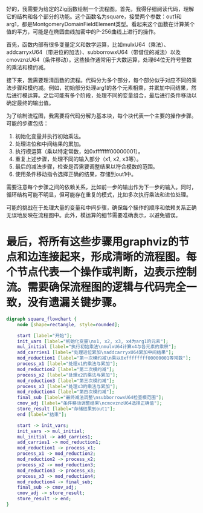 好的，我需要为给定的Zig函数绘制一个流程图。首先，我得仔细阅读代码，理解它的结构和各个部分的功能。这个函数名为square，接受两个参数：out1和arg1，都是MontgomeryDomainFieldElement类型。看起来这个函数在计算某个值的平方，可能是在椭圆曲线加密中的P-256曲线上进行的操作。

首先，函数内部有很多变量定义和数学运算，比如mulxU64（乘法）、addcarryxU64（带进位的加法）、subborrowxU64（带借位的减法）以及cmovznzU64（条件移动）。这些操作通常用于大数运算，处理64位无符号整数的乘法和模约减。

接下来，我需要理清函数的流程。代码分为多个部分，每个部分似乎对应不同的乘法步骤和模约减。例如，初始部分处理arg1的各个元素相乘，并累加中间结果，然后进行模运算。之后可能有多个阶段，处理不同的变量组合，最后进行条件移动以确定最终的输出值。

为了绘制流程图，我需要将代码分解为基本块，每个块代表一个主要的操作步骤。可能的步骤包括：

1. 初始化变量并执行初始乘法。
2. 处理进位和中间结果的累加。
3. 执行模运算（乘以特定常数，如0xffffffff00000001）。
4. 重复上述步骤，处理不同的输入部分（x1, x2, x3等）。
5. 最后的减法步骤，检查是否需要调整结果以符合模数的范围。
6. 使用条件移动指令选择正确的结果，存储到out1中。

需要注意每个步骤之间的依赖关系，比如前一步的输出作为下一步的输入。同时，循环结构可能不明显，但可能存在重复的模式，比如多次执行乘法和进位处理。

可能的挑战在于处理大量的变量和中间步骤，确保每个操作的顺序和依赖关系正确无误地反映在流程图中。此外，模运算的细节需要准确表示，以避免错误。

最后，将所有这些步骤用graphviz的节点和边连接起来，形成清晰的流程图。每个节点代表一个操作或判断，边表示控制流。需要确保流程图的逻辑与代码完全一致，没有遗漏关键步骤。
================================================
```dot
digraph square_flowchart {
    node [shape=rectangle, style=rounded];

    start [label="开始"];
    init_vars [label="初始化变量\nx1, x2, x3, x4为arg1的元素"];
    mul_initial [label="执行初始乘法\nmulxU64计算x4与各元素的乘积"];
    add_carries1 [label="处理进位累加\naddcarryxU64累加中间结果"];
    mod_reduction1 [label="第一次模约减\n乘以0xffffffff00000001等常数"];
    process_x1 [label="处理x1的乘法与累加"];
    mod_reduction2 [label="第二次模约减"];
    process_x2 [label="处理x2的乘法与累加"];
    mod_reduction3 [label="第三次模约减"];
    process_x3 [label="处理x3的乘法与累加"];
    mod_reduction4 [label="第四次模约减"];
    final_sub [label="最终减法调整\nsubborrowxU64检查模范围"];
    cmov_adj [label="条件移动调整结果\ncmovznzU64选择正确值"];
    store_result [label="存储结果到out1"];
    end [label="结束"];

    start -> init_vars;
    init_vars -> mul_initial;
    mul_initial -> add_carries1;
    add_carries1 -> mod_reduction1;
    mod_reduction1 -> process_x1;
    process_x1 -> mod_reduction2;
    mod_reduction2 -> process_x2;
    process_x2 -> mod_reduction3;
    mod_reduction3 -> process_x3;
    process_x3 -> mod_reduction4;
    mod_reduction4 -> final_sub;
    final_sub -> cmov_adj;
    cmov_adj -> store_result;
    store_result -> end;
}
```